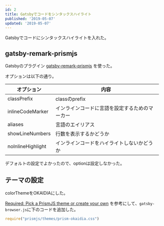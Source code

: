```yaml
---
id: 2
title: Gatsbyでコードをシンタックスハイライト
published: '2019-05-07'
updated: '2019-05-07'
---
```


Gatsbyでコードにシンタックスハイライトを入れた。

## gatsby-remark-prismjs

Gatsbyのプラグイン [gatsby-remark-prismjs](https://www.gatsbyjs.org/packages/gatsby-remark-prismjs/) を使った。

オプションは以下の通り。

| オプション | 内容 |
| --- | --- |
| classPrefix | classのprefix |
| inlineCodeMarker | インラインコードに言語を設定するためのマーカー |
| aliases | 言語のエイリアス |
| showLineNumbers | 行数を表示するかどうか |
| noInlineHighlight | インラインコードをハイライトしないかどうか |

デフォルトの設定でよかったので、optionは設定しなかった。

## テーマの設定

colorThemeをOKAIDIAにした。

[Required: Pick a PrismJS theme or create your own](https://www.gatsbyjs.org/packages/gatsby-remark-prismjs/#required-pick-a-prismjs-theme-or-create-your-own) 
を参考にして、`gatsby-browser.js`に下のコードを追加した。

```js
require("prismjs/themes/prism-okaidia.css")
```
